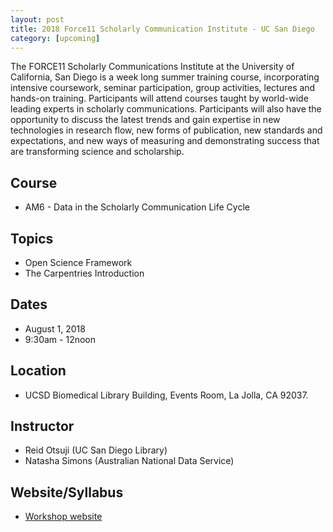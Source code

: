 ```yaml
---
layout: post
title: 2018 Force11 Scholarly Communication Institute - UC San Diego
category: [upcoming]
---
```


The FORCE11 Scholarly Communications Institute at the University of California, San Diego is a week long summer training course, incorporating intensive coursework, seminar participation, group activities, lectures and hands-on training. Participants will attend courses taught by world-wide leading experts in scholarly communications. Participants will also have the opportunity  to discuss the latest trends and gain expertise in new technologies in research flow, new forms of publication, new standards and expectations, and new ways of measuring and demonstrating success that are transforming science and scholarship.

## Course

* AM6 - Data in the Scholarly Communication Life Cycle


## Topics

* Open Science Framework
* The Carpentries Introduction

## Dates

* August 1, 2018
* 9:30am - 12noon

## Location

* UCSD Biomedical Library Building, Events Room, La Jolla, CA 92037.


## Instructor

* Reid Otsuji (UC San Diego Library)
* Natasha Simons (Australian National Data Service)


## Website/Syllabus

* [Workshop website](http://goo.gl/ZuBfcz)
